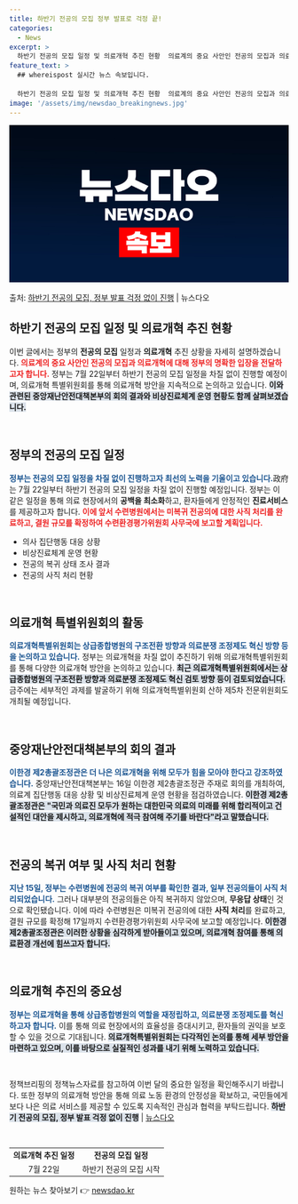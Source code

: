 ```yaml
---
title: 하반기 전공의 모집 정부 발표로 걱정 끝!
categories:
  - News
excerpt: >
  하반기 전공의 모집 일정 및 의료개혁 추진 현황  의료계의 중요 사안인 전공의 모집과 의료개혁에 대해 정부의…
feature_text: >
  ## whereispost 실시간 뉴스 속보입니다.

  하반기 전공의 모집 일정 및 의료개혁 추진 현황  의료계의 중요 사안인 전공의 모집과 의료개혁에 대해 정부의…
image: '/assets/img/newsdao_breakingnews.jpg'
---
```


![뉴스다오 속보](/assets/img/newsdao_breakingnews.jpg)

<p>출처: <a href="https://newsdao.kr/4856" rel="dofollow">하반기 전공의 모집, 정부 발표 걱정 없이 진행</a> | 뉴스다오</p>

<h2 data-ke-size="size26">하반기 전공의 모집 일정 및 의료개혁 추진 현황</h2>

<p data-ke-size="size16">이번 글에서는 정부의 <b>전공의 모집</b> 일정과 <b>의료개혁</b> 추진 상황을 자세히 설명하겠습니다. <b><span style="color: #ee2323;">의료계의 중요 사안인 전공의 모집과 의료개혁에 대해 정부의 명확한 입장을 전달하고자 합니다.</span></b> 정부는 7월 22일부터 하반기 전공의 모집 일정을 차질 없이 진행할 예정이며, 의료개혁 특별위원회를 통해 의료개혁 방안을 지속적으로 논의하고 있습니다. <b><span style="background-color: #21538527;">이와 관련된 중앙재난안전대책본부의 회의 결과와 비상진료체계 운영 현황도 함께 살펴보겠습니다.</span></b></p>

<p data-ke-size="size16">&nbsp;</p>

<h2 data-ke-size="size26">정부의 전공의 모집 일정</h2>

<p data-ke-size="size16"><b><span style="color: #1a5490;">정부는 전공의 모집 일정을 차질 없이 진행하고자 최선의 노력을 기울이고 있습니다.</span></b>政府는 7월 22일부터 하반기 전공의 모집 일정을 차질 없이 진행할 예정입니다. 정부는 이 같은 일정을 통해 의료 현장에서의 <b>공백을 최소화</b>하고, 환자들에게 안정적인 <b>진료서비스</b>를 제공하고자 합니다. <b><span style="color: #ee2323;">이에 앞서 수련병원에서는 미복귀 전공의에 대한 사직 처리를 완료하고, 결원 규모를 확정하여 수련환경평가위원회 사무국에 보고할 계획입니다.</span></b></p>

<ul>
    <li>의사 집단행동 대응 상황</li>
    <li>비상진료체계 운영 현황</li>
    <li>전공의 복귀 상태 조사 결과</li>
    <li>전공의 사직 처리 현황</li>
</ul>

<p data-ke-size="size16">&nbsp;</p>

<h2 data-ke-size="size26">의료개혁 특별위원회의 활동</h2>

<p data-ke-size="size16"><b><span style="color: #1a5490;">의료개혁특별위원회는 상급종합병원의 구조전환 방향과 의료분쟁 조정제도 혁신 방향 등을 논의하고 있습니다.</span></b> 정부는 의료개혁을 차질 없이 추진하기 위해 의료개혁특별위원회를 통해 다양한 의료개혁 방안을 논의하고 있습니다. <b><span style="background-color: #21538527;">최근 의료개혁특별위원회에서는 상급종합병원의 구조전환 방향과 의료분쟁 조정제도 혁신 검토 방향 등이 검토되었습니다.</span></b> 금주에는 세부적인 과제를 발굴하기 위해 의료개혁특별위원회 산하 제5차 전문위원회도 개최될 예정입니다.</p>

<p data-ke-size="size16">&nbsp;</p>

<h2 data-ke-size="size26">중앙재난안전대책본부의 회의 결과</h2>

<p data-ke-size="size16"><b><span style="color: #1a5490;">이한경 제2총괄조정관은 더 나은 의료개혁을 위해 모두가 힘을 모아야 한다고 강조하였습니다.</span></b> 중앙재난안전대책본부는 16일 이한경 제2총괄조정관 주재로 회의를 개최하여, 의료계 집단행동 대응 상황 및 비상진료체계 운영 현황을 점검하였습니다. <b><span style="background-color: #21538527;">이한경 제2총괄조정관은 "국민과 의료진 모두가 원하는 대한민국 의료의 미래를 위해 합리적이고 건설적인 대안을 제시하고, 의료개혁에 적극 참여해 주기를 바란다"라고 말했습니다.</span></b></p>

<p data-ke-size="size16">&nbsp;</p>

<h2 data-ke-size="size26">전공의 복귀 여부 및 사직 처리 현황</h2>

<p data-ke-size="size16"><b><span style="color: #1a5490;">지난 15일, 정부는 수련병원에 전공의 복귀 여부를 확인한 결과, 일부 전공의들이 사직 처리되었습니다.</span></b> 그러나 대부분의 전공의들은 아직 복귀하지 않았으며, <b>무응답 상태</b>인 것으로 확인됐습니다. 이에 따라 수련병원은 미복귀 전공의에 대한 <b>사직 처리</b>를 완료하고, 결원 규모를 확정해 17일까지 수련환경평가위원회 사무국에 보고할 예정입니다. <b><span style="background-color: #21538527;">이한경 제2총괄조정관은 이러한 상황을 심각하게 받아들이고 있으며, 의료개혁 참여를 통해 의료환경 개선에 힘쓰고자 합니다.</span></b></p>

<p data-ke-size="size16">&nbsp;</p>

<h2 data-ke-size="size26">의료개혁 추진의 중요성</h2>

<p data-ke-size="size16"><b><span style="color: #1a5490;">정부는 의료개혁을 통해 상급종합병원의 역할을 재정립하고, 의료분쟁 조정제도를 혁신하고자 합니다.</span></b> 이를 통해 의료 현장에서의 효율성을 증대시키고, 환자들의 권익을 보호할 수 있을 것으로 기대됩니다. <b><span style="background-color: #21538527;">의료개혁특별위원회는 다각적인 논의를 통해 세부 방안을 마련하고 있으며, 이를 바탕으로 실질적인 성과를 내기 위해 노력하고 있습니다.</span></b></p>

<p data-ke-size="size16">&nbsp;</p>

<p data-ke-size="size16">정책브리핑의 정책뉴스자료를 참고하여 이번 달의 중요한 일정을 확인해주시기 바랍니다. 또한 정부의 의료개혁 방안을 통해 의료 노동 환경의 안정성을 확보하고, 국민들에게 보다 나은 의료 서비스를 제공할 수 있도록 지속적인 관심과 협력을 부탁드립니다. <b><span style="background-color: #21538527;">하반기 전공의 모집, 정부 발표 걱정 없이 진행</span></b> | <a href="https://newsdao.kr/4856" target="_blank">뉴스다오</a></p>

<p data-ke-size="size16">&nbsp;</p>

<table>
    <tr>
        <td style="text-align: center; height: 17px;"><b>의료개혁 추진 일정</b></td>
        <td style="text-align: center; height: 17px;"><b>전공의 모집 일정</b></td>
    </tr>
    <tr>
        <td style="text-align: center; height: 17px;">7월 22일</td>
        <td style="text-align: center; height: 17px;">하반기 전공의 모집 시작</td>
    </tr>
</table> 

원하는 뉴스 찾아보기 👉 <a href="https://newsdao.kr" rel="dofollow">newsdao.kr</a>


